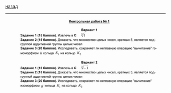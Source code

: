 [назад](../../mkn/mkn-1-1.md#Линейная-алгебра)
***
![матанализ практика вариант номер 1-2](../../images/lin-alg/att1/pr1-2.jpg)